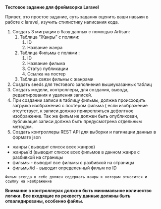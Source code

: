 **Тестовое задание для фреймворка Laravel**

Привет, это простое задание, суть задания оценить ваши навыки в работе с laravel, изучить стилистику написания кода.

1. Создать 3 миграции в базу данных с помощью Artisan:
   1. Таблица “Жанры” с полями:
      1. ID
      1. Название жанра
   1. Таблица Фильмы с полями :
      1. ID
      1. Название фильма
      1. Статус публикации 
      1. Ссылка на постер
   1. Таблица связи фильмы с жанрами
1. Создать seeds для тестового заполнения вышеуказанных таблиц
1. Создать модели, контроллеры, для создания, вывода, редактирования и удаления записей.
1. При создании записи в таблицу фильмы, должна происходить загрузка изображения с постером фильма ( если изображение отсутствует, к записи должно прикрепляться дефолтное изображение. Так же фильм не должен быть опубликован, публикация записи должна быть предусмотрена отдельным методом.
1. Создать контроллеры REST API для выборки и пагинации данных в формате json
- жанры ( выводит список всех жанров)
- жанры/id (выводит список всех фильмов в данном жанре с разбивкой на страницы
- фильмы - выводит все фильмы с разбивкой на страницы
- фильмы/id - выводит определенный фильм по ID

`Фильм всегда в себе должен содержать жанры к которым относится и ссылку на изображение`

**Внимание в контроллерах должно быть минимальное количество логики. Все входящие по реквесту данные должны быть отвалидированы, особенно файлы.**
